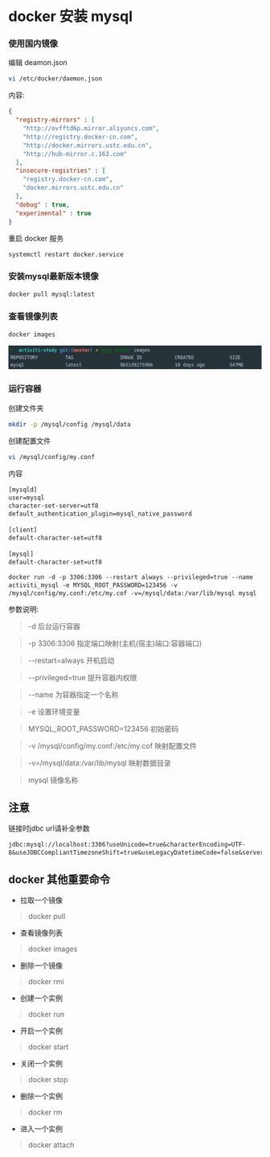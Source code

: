 # docker 安装 mysql

### 使用国内镜像

编辑 deamon.json

```bash
vi /etc/docker/daemon.json
```
内容:

```json
{
  "registry-mirrors" : [
    "http://ovfftd6p.mirror.aliyuncs.com",
    "http://registry.docker-cn.com",
    "http://docker.mirrors.ustc.edu.cn",
    "http://hub-mirror.c.163.com"
  ],
  "insecure-registries" : [
    "registry.docker-cn.com",
    "docker.mirrors.ustc.edu.cn"
  ],
  "debug" : true,
  "experimental" : true
}
```

重启 docker 服务
```
systemctl restart docker.service
```

### 安装mysql最新版本镜像

```bash
docker pull mysql:latest
```

### 查看镜像列表

```bash
docker images
```

![dockerImage.png](../screenshots/step1/dockerImages.png)

### 运行容器

创建文件夹

```bash
mkdir -p /mysql/config /mysql/data
```

创建配置文件

```bash
vi /mysql/config/my.conf
```

内容

```properties
[mysqld]
user=mysql
character-set-server=utf8
default_authentication_plugin=mysql_native_password

[client]
default-character-set=utf8

[mysql]
default-character-set=utf8
```

```bash'
docker run -d -p 3306:3306 --restart always --privileged=true --name activiti_mysql -e MYSQL_ROOT_PASSWORD=123456 -v /mysql/config/my.conf:/etc/my.cof -v=/mysql/data:/var/lib/mysql mysql
```

参数说明:

> -d 	后台运行容器

> -p 3306:3306 	指定端口映射(主机(宿主)端口:容器端口)

> --restart=always 	开机启动

> --privileged=true 	提升容器内权限

> --name 	为容器指定一个名称

> -e  	设置环境变量

> MYSQL_ROOT_PASSWORD=123456 	初始密码

> -v /mysql/config/my.conf:/etc/my.cof 映射配置文件

> -v=/mysql/data:/var/lib/mysql 映射数据目录

> mysql 	镜像名称

## 注意

链接时jdbc url请补全参数

```text
jdbc:mysql://localhost:3306?useUnicode=true&characterEncoding=UTF-8&useJDBCCompliantTimezoneShift=true&useLegacyDatetimeCode=false&serverTimezone=UTC
```

## docker 其他重要命令

- 拉取一个镜像

> docker pull 

- 查看镜像列表

> docker images

- 删除一个镜像

> docker rmi

- 创建一个实例

> docker run

- 开启一个实例

> docker start

-  关闭一个实例

> docker stop

- 删除一个实例

> docker rm

- 进入一个实例

> docker attach
